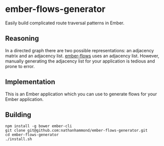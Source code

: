 ember-flows-generator
=====================

Easily build complicated route traversal patterns in Ember.


Reasoning
---------

In a directed graph there are two possible representations: an adjacency matrix and an adjacency list. [ember-flows](https://github.com/nathanhammond/ember-flows) uses an adjacency list. However, manually generating the adjacency list for your application is tedious and prone to error.


Implementation
--------------

This is an Ember application which you can use to generate flows for your Ember application.


Building
--------

```
npm install -g bower ember-cli
git clone git@github.com:nathanhammond/ember-flows-generator.git
cd ember-flows-generator
./install.sh
```
